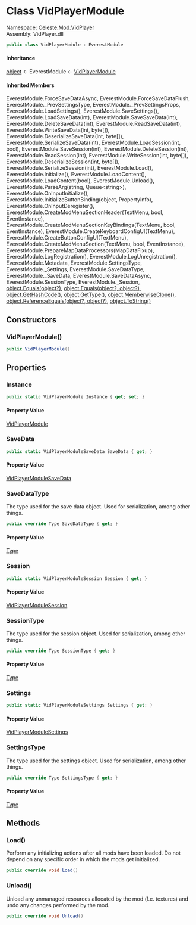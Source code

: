 # <a id="Celeste_Mod_VidPlayer_VidPlayerModule"></a> Class VidPlayerModule

Namespace: [Celeste.Mod.VidPlayer](Celeste.Mod.VidPlayer.md)  
Assembly: VidPlayer.dll  

```csharp
public class VidPlayerModule : EverestModule
```

#### Inheritance

[object](https://learn.microsoft.com/dotnet/api/system.object) ← 
EverestModule ← 
[VidPlayerModule](Celeste.Mod.VidPlayer.VidPlayerModule.md)

#### Inherited Members

EverestModule.ForceSaveDataAsync, 
EverestModule.ForceSaveDataFlush, 
EverestModule.\_PrevSettingsType, 
EverestModule.\_PrevSettingsProps, 
EverestModule.LoadSettings\(\), 
EverestModule.SaveSettings\(\), 
EverestModule.LoadSaveData\(int\), 
EverestModule.SaveSaveData\(int\), 
EverestModule.DeleteSaveData\(int\), 
EverestModule.ReadSaveData\(int\), 
EverestModule.WriteSaveData\(int, byte\[\]\), 
EverestModule.DeserializeSaveData\(int, byte\[\]\), 
EverestModule.SerializeSaveData\(int\), 
EverestModule.LoadSession\(int, bool\), 
EverestModule.SaveSession\(int\), 
EverestModule.DeleteSession\(int\), 
EverestModule.ReadSession\(int\), 
EverestModule.WriteSession\(int, byte\[\]\), 
EverestModule.DeserializeSession\(int, byte\[\]\), 
EverestModule.SerializeSession\(int\), 
EverestModule.Load\(\), 
EverestModule.Initialize\(\), 
EverestModule.LoadContent\(\), 
EverestModule.LoadContent\(bool\), 
EverestModule.Unload\(\), 
EverestModule.ParseArg\(string, Queue<string\>\), 
EverestModule.OnInputInitialize\(\), 
EverestModule.InitializeButtonBinding\(object, PropertyInfo\), 
EverestModule.OnInputDeregister\(\), 
EverestModule.CreateModMenuSectionHeader\(TextMenu, bool, EventInstance\), 
EverestModule.CreateModMenuSectionKeyBindings\(TextMenu, bool, EventInstance\), 
EverestModule.CreateKeyboardConfigUI\(TextMenu\), 
EverestModule.CreateButtonConfigUI\(TextMenu\), 
EverestModule.CreateModMenuSection\(TextMenu, bool, EventInstance\), 
EverestModule.PrepareMapDataProcessors\(MapDataFixup\), 
EverestModule.LogRegistration\(\), 
EverestModule.LogUnregistration\(\), 
EverestModule.Metadata, 
EverestModule.SettingsType, 
EverestModule.\_Settings, 
EverestModule.SaveDataType, 
EverestModule.\_SaveData, 
EverestModule.SaveDataAsync, 
EverestModule.SessionType, 
EverestModule.\_Session, 
[object.Equals\(object?\)](https://learn.microsoft.com/dotnet/api/system.object.equals\#system\-object\-equals\(system\-object\)), 
[object.Equals\(object?, object?\)](https://learn.microsoft.com/dotnet/api/system.object.equals\#system\-object\-equals\(system\-object\-system\-object\)), 
[object.GetHashCode\(\)](https://learn.microsoft.com/dotnet/api/system.object.gethashcode), 
[object.GetType\(\)](https://learn.microsoft.com/dotnet/api/system.object.gettype), 
[object.MemberwiseClone\(\)](https://learn.microsoft.com/dotnet/api/system.object.memberwiseclone), 
[object.ReferenceEquals\(object?, object?\)](https://learn.microsoft.com/dotnet/api/system.object.referenceequals), 
[object.ToString\(\)](https://learn.microsoft.com/dotnet/api/system.object.tostring)

## Constructors

### <a id="Celeste_Mod_VidPlayer_VidPlayerModule__ctor"></a> VidPlayerModule\(\)

```csharp
public VidPlayerModule()
```

## Properties

### <a id="Celeste_Mod_VidPlayer_VidPlayerModule_Instance"></a> Instance

```csharp
public static VidPlayerModule Instance { get; set; }
```

#### Property Value

 [VidPlayerModule](Celeste.Mod.VidPlayer.VidPlayerModule.md)

### <a id="Celeste_Mod_VidPlayer_VidPlayerModule_SaveData"></a> SaveData

```csharp
public static VidPlayerModuleSaveData SaveData { get; }
```

#### Property Value

 [VidPlayerModuleSaveData](Celeste.Mod.VidPlayer.VidPlayerModuleSaveData.md)

### <a id="Celeste_Mod_VidPlayer_VidPlayerModule_SaveDataType"></a> SaveDataType

The type used for the save data object. Used for serialization, among other things.

```csharp
public override Type SaveDataType { get; }
```

#### Property Value

 [Type](https://learn.microsoft.com/dotnet/api/system.type)

### <a id="Celeste_Mod_VidPlayer_VidPlayerModule_Session"></a> Session

```csharp
public static VidPlayerModuleSession Session { get; }
```

#### Property Value

 [VidPlayerModuleSession](Celeste.Mod.VidPlayer.VidPlayerModuleSession.md)

### <a id="Celeste_Mod_VidPlayer_VidPlayerModule_SessionType"></a> SessionType

The type used for the session object. Used for serialization, among other things.

```csharp
public override Type SessionType { get; }
```

#### Property Value

 [Type](https://learn.microsoft.com/dotnet/api/system.type)

### <a id="Celeste_Mod_VidPlayer_VidPlayerModule_Settings"></a> Settings

```csharp
public static VidPlayerModuleSettings Settings { get; }
```

#### Property Value

 [VidPlayerModuleSettings](Celeste.Mod.VidPlayer.VidPlayerModuleSettings.md)

### <a id="Celeste_Mod_VidPlayer_VidPlayerModule_SettingsType"></a> SettingsType

The type used for the settings object. Used for serialization, among other things.

```csharp
public override Type SettingsType { get; }
```

#### Property Value

 [Type](https://learn.microsoft.com/dotnet/api/system.type)

## Methods

### <a id="Celeste_Mod_VidPlayer_VidPlayerModule_Load"></a> Load\(\)

Perform any initializing actions after all mods have been loaded.
Do not depend on any specific order in which the mods get initialized.

```csharp
public override void Load()
```

### <a id="Celeste_Mod_VidPlayer_VidPlayerModule_Unload"></a> Unload\(\)

Unload any unmanaged resources allocated by the mod (f.e. textures) and
undo any changes performed by the mod.

```csharp
public override void Unload()
```

